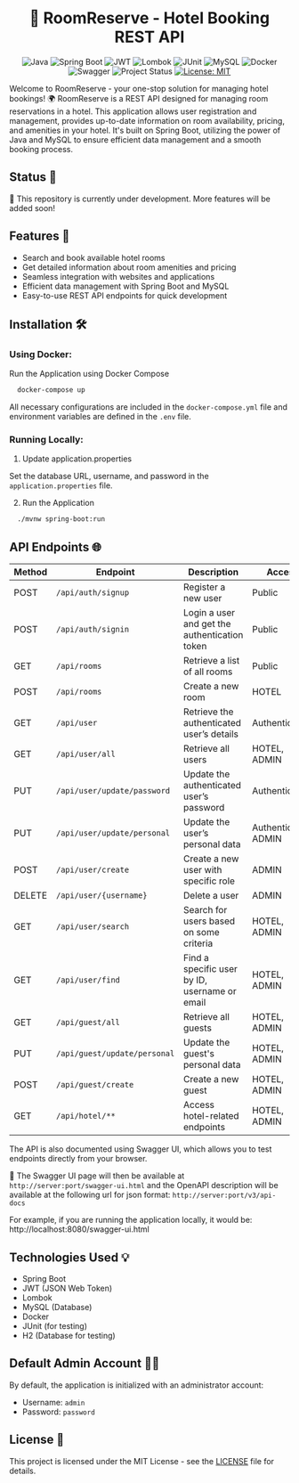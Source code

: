 <div align="center">

# 🏨 RoomReserve - Hotel Booking REST API 

![Java](https://img.shields.io/badge/Java-ED8B00?logo=java&logoColor=white)
![Spring Boot](https://img.shields.io/badge/Spring_Boot-6DB33F?logo=spring-boot&logoColor=white)
![JWT](https://img.shields.io/badge/JWT-000000?logo=JSON-web-tokens&logoColor=white)
![Lombok](https://img.shields.io/badge/Lombok-FFCA28?logo=lombok&logoColor=white)
![JUnit](https://img.shields.io/badge/JUnit5-25A162?logo=junit5&logoColor=white)
![MySQL](https://img.shields.io/badge/MySQL-4479A1?logo=mysql&logoColor=white)
![Docker](https://img.shields.io/badge/Docker-2496ED?logo=docker&logoColor=white)
![Swagger](https://img.shields.io/badge/Swagger-85EA2D?logo=swagger&logoColor=white)
![Project Status](https://img.shields.io/badge/Status-Under%20Development-yellow)
[![License: MIT](https://img.shields.io/badge/License-MIT-yellow.svg)](https://opensource.org/licenses/MIT)

</div>
Welcome to RoomReserve - your one-stop solution for managing hotel bookings! 🌍 
RoomReserve is a REST API designed for managing room reservations in a hotel. This application allows user registration and management, provides up-to-date information on room availability, pricing, and amenities in your hotel. It's built on Spring Boot, utilizing the power of Java and MySQL to ensure efficient data management and a smooth booking process.

## Status 🚧

🚀 This repository is currently under development. More features will be added soon!


## Features 🌟

- Search and book available hotel rooms
- Get detailed information about room amenities and pricing
- Seamless integration with websites and applications
- Efficient data management with Spring Boot and MySQL
- Easy-to-use REST API endpoints for quick development


## Installation 🛠️

### Using Docker:

Run the Application using Docker Compose

```sh
  docker-compose up
```

All necessary configurations are included in the `docker-compose.yml` file and environment variables are defined in the `.env` file.

### Running Locally:

1. Update application.properties

Set the database URL, username, and password in the `application.properties` file.

2. Run the Application

```sh
  ./mvnw spring-boot:run
```

## API Endpoints 🌐

| Method | Endpoint                     | Description                                   | Access               |
|--------|------------------------------|-----------------------------------------------|----------------------|
| POST   | `/api/auth/signup`           | Register a new user                           | Public               |
| POST   | `/api/auth/signin`           | Login a user and get the authentication token | Public               |
| GET    | `/api/rooms`                 | Retrieve a list of all rooms                  | Public               |
| POST   | `/api/rooms`                 | Create a new room                             | HOTEL                |
| GET    | `/api/user`                  | Retrieve the authenticated user’s details     | Authenticated        |
| GET    | `/api/user/all`              | Retrieve all users                            | HOTEL, ADMIN         |
| PUT    | `/api/user/update/password`  | Update the authenticated user’s password      | Authenticated        |
| PUT    | `/api/user/update/personal`  | Update the user’s personal data               | Authenticated, ADMIN |
| POST   | `/api/user/create`           | Create a new user with specific role          | ADMIN                |
| DELETE | `/api/user/{username}`       | Delete a user                                 | ADMIN                |
| GET    | `/api/user/search`           | Search for users based on some criteria       | HOTEL, ADMIN         |
| GET    | `/api/user/find`             | Find a specific user by ID, username or email | HOTEL, ADMIN         |
| GET    | `/api/guest/all`             | Retrieve all guests                           | HOTEL, ADMIN         |
| PUT    | `/api/guest/update/personal` | Update the guest's personal data              | HOTEL, ADMIN         |
| POST   | `/api/guest/create`          | Create a new guest                            | HOTEL, ADMIN         |
| GET    | `/api/hotel/**`              | Access hotel-related endpoints                | HOTEL, ADMIN         |

The API is also documented using Swagger UI, which allows you to test endpoints directly from your browser.

🔗 The Swagger UI page will then be available at `http://server:port/swagger-ui.html`  and the OpenAPI description will be available at the following url for json format: `http://server:port/v3/api-docs`

For example, if you are running the application locally, it would be:
http://localhost:8080/swagger-ui.html

## Technologies Used 💡

- Spring Boot
- JWT (JSON Web Token)
- Lombok
- MySQL (Database)
- Docker
- JUnit (for testing)
- H2 (Database for testing)

## Default Admin Account 🧑‍💼

By default, the application is initialized with an administrator account:
- Username: `admin`
- Password: `password`

## License 📄

This project is licensed under the MIT License - see the [LICENSE](LICENSE) file for details.

